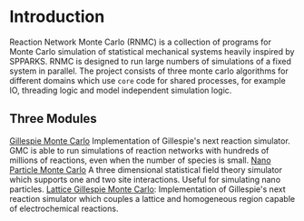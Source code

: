 # Introduction 
Reaction Network Monte Carlo (RNMC) is a collection of programs for Monte Carlo simulation of statistical mechanical systems heavily inspired by SPPARKS. RNMC is designed to run large numbers of simulations of a fixed system in parallel. The project consists of three monte carlo algorithms for different domains which use `core` code for shared processes, for example IO, threading logic and model independent simulation logic.

## Three Modules
[Gillespie Monte Carlo](./GMC.html) Implementation of Gillespie's next reaction simulator. GMC is able to run simulations of reaction networks with hundreds of millions of reactions, even when the number of species is small.
[Nano Particle Monte Carlo](./NPMC.html) A three dimensional statistical field theory simulator which supports one and two site interactions. Useful for simulating nano particles.
[Lattice Gillespie Monte Carlo](./LGMC.html):  Implementation of Gillespie's next reaction simulator which couples a lattice and homogeneous region capable of electrochemical reactions.